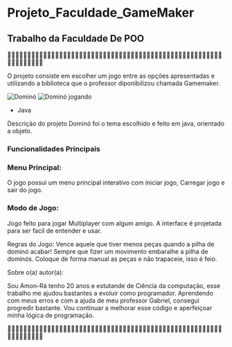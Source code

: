 ﻿# Projeto_Faculdade_GameMaker

## Trabalho da Faculdade De POO
 
🎲🎲🎲🎲🎲🎲🎲🎲🎲🎲🎲🎲🎲🎲🎲🎲🎲🎲🎲🎲🎲🎲🎲🎲🎲🎲🎲🎲🎲🎲🎲🎲🎲🎲🎲🎲🎲🎲🎲🎲🎲🎲🎲🎲🎲🎲🎲🎲🎲🎲🎲🎲🎲🎲🎲🎲🎲🎲🎲🎲🎲🎲🎲


O projeto consiste em escolher um jogo entre as opções apresentadas e utilizando a biblioteca que o professor diponibilizou chamada Gamemaker.

![Dominó](https://github.com/AmonRaNeves/Projeto_Faculdade_GameMaker/assets/134459111/90e269ce-d51f-4479-aee2-72fe2fa3fbd8)
![Dominó jogando](https://github.com/AmonRaNeves/Projeto_Faculdade_GameMaker/assets/134459111/d5d751a0-aba1-4d54-b219-a20f065d8595)

- Java

Descrição do projeto 
Dominó foi o tema escolhido e feito em java, orientado a objeto.

### Funcionalidades Principais

### Menu Principal:
O jogo possui um menu principal interativo com iniciar jogo, Carregar jogo e sair do jogo.

### Modo de Jogo:
Jogo feito para jogar Multiplayer com algum amigo.
A interface é projetada para ser facil de entender e usar.

Regras do Jogo:
Vence aquele que tiver menos peças quando a pilha de dominó acabar!
Sempre que fizer um movimento embaralhe a pilha de dominós.
Coloque de forma manual as peças e não trapaceie, isso é feio.

Sobre o(a) autor(a):

Sou Amon-Rá tenho 20 anos e estutande de Ciência da computação, esse trabalho me ajudou bastantes a evoluir como programador.
Aprendendo com meus erros e com a ajuda de meu professor Gabriel, consegui progredir bastante.
Vou continuar a melhorar esse código e aperfeiçoar minha lógica de programação.

🎲🎲🎲🎲🎲🎲🎲🎲🎲🎲🎲🎲🎲🎲🎲🎲🎲🎲🎲🎲🎲🎲🎲🎲🎲🎲🎲🎲🎲🎲🎲🎲🎲🎲🎲🎲🎲🎲🎲🎲🎲🎲🎲🎲🎲🎲🎲🎲🎲🎲🎲🎲🎲🎲🎲🎲🎲🎲🎲🎲🎲🎲🎲





